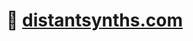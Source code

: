 # 👋 [distantsynths.com](https://distantsynths.com)


<!---
flynnjh/flynnjh is a ✨ special ✨ repository because its `README.md` (this file) appears on your GitHub profile.
You can click the Preview link to take a look at your changes.
--->
